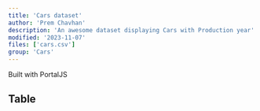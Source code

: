 ```yaml
---
title: 'Cars dataset'
author: 'Prem Chavhan'
description: 'An awesome dataset displaying Cars with Production year'
modified: '2023-11-07'
files: ['cars.csv']
group: 'Cars'
---
```


Built with PortalJS

## Table

<Table url="cars.csv" />